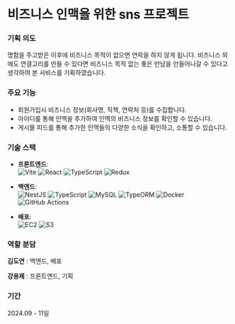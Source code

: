# 비즈니스 인맥을 위한 sns 프로젝트

### 기획 의도
명함을 주고받은 이후에 비즈니스 목적이 없으면 연락을 하지 않게 됩니다.
비즈니스 외에도 연결고리를 만들 수 있다면 비즈니스 목적 없는 좋은 만남을 만들어나갈 수 있다고 생각하여
본 서비스를 기획하였습니다.

### 주요 기능
- 회원가입시 비즈니스 정보(회사명, 직책, 연락처 등)를 수집합니다.
- 아이디를 통해 인맥을 추가하여 인맥의 비즈니스 정보를 확인할 수 있습니다.
- 게시물 피드를 통해 추가한 인맥들의 다양한 소식을 확인하고, 소통할 수 있습니다.

### 기술 스택
- **프론트엔드**:  
  ![Vite](https://img.shields.io/badge/Vite-646CFF?style=for-the-badge&logo=vite&logoColor=white)
  ![React](https://img.shields.io/badge/React-61DAFB?style=for-the-badge&logo=react&logoColor=black)
  ![TypeScript](https://img.shields.io/badge/TypeScript-3178C6?style=for-the-badge&logo=typescript&logoColor=white)
  ![Redux](https://img.shields.io/badge/Redux-764ABC?style=for-the-badge&logo=redux&logoColor=white)

- **백엔드**:  
  ![NestJS](https://img.shields.io/badge/NestJS-E0234E?style=for-the-badge&logo=nestjs&logoColor=white)
  ![TypeScript](https://img.shields.io/badge/TypeScript-3178C6?style=for-the-badge&logo=typescript&logoColor=white)
  ![MySQL](https://img.shields.io/badge/MySQL-4479A1?style=for-the-badge&logo=mysql&logoColor=white)
 ![TypeORM](https://img.shields.io/badge/TypeORM-FF5733?style=for-the-badge&logo=typeorm&logoColor=white)
![Docker](https://img.shields.io/badge/Docker-2496ED?style=for-the-badge&logo=docker&logoColor=white)
![GitHub Actions](https://img.shields.io/badge/GitHub%20Actions-2088FF?style=for-the-badge&logo=github-actions&logoColor=white)

- **배포**:  
![EC2](https://img.shields.io/badge/Amazon%20EC2-FF9900?style=for-the-badge&logo=amazon-ec2&logoColor=white)
  ![S3](https://img.shields.io/badge/Amazon%20S3-569A31?style=for-the-badge&logo=amazon-s3&logoColor=white)

### 역할 분담
**김도연** : 백엔드, 배포

**강용제** : 프론트엔드, 기획

### 기간
2024.09 - 11일


